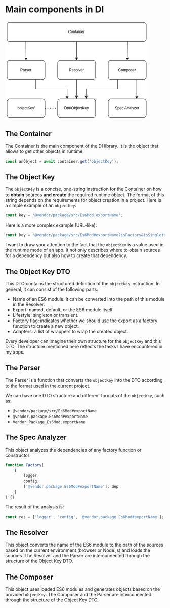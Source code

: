 # Main components in DI

![Components](./teqfw_di_components.png)

## The Container

The Container is the main component of the DI library. It is the object that allows to get other objects in runtime:

```javascript
const anObject = await container.get('objectKey');
```

## The Object Key

The `objectKey` is a concise, one-string instruction for the Container on how to **obtain** sources **and create** the
required runtime object. The format of this string depends on the requirements for object creation in a project. Here is
a simple example of an `objectKey`:

```javascript
const key = '@vendor/package/src/Es6Mod.exportName';
```

Here is a more complex example (URL-like):

```javascript
const key = '@vendor/package/src/Es6Mod#exportName?isFactory&isSingleton&wrapper=Proxy';
```

I want to draw your attention to the fact that the `objectKey` is a value used in the runtime mode of an app. It not
only describes where to obtain sources for a dependency but also how to create that dependency.

## The Object Key DTO

This DTO contains the structured definition of the `objectKey` instruction. In general, it can consist of the following
parts:

* Name of an ES6 module: it can be converted into the path of this module in the Resolver.
* Export: named, default, or the ES6 module itself.
* Lifestyle: singleton or transient.
* Factory flag: indicates whether we should use the export as a factory function to create a new object.
* Adapters: a list of wrappers to wrap the created object.

Every developer can imagine their own structure for the `objectKey` and this DTO. The structure mentioned here reflects
the tasks I have encountered in my apps.

## The Parser

The Parser is a function that converts the `objectKey` into the DTO according to the format used in the current project.

We can have one DTO structure and different formats of the `objectKey`, such as:

* `@vendor/package/src/Es6Mod#exportName`
* `@vendor.package.Es6Mod#exportName`
* `Vendor_Package_Es6Mod.exportName`

## The Spec Analyzer

This object analyzes the dependencies of any factory function or constructor:

```javascript
function Factory(
    {
        logger,
        config,
        ['@vendor.package.Es6Mod#exportName']: dep
    }
) {}
```

The result of the analysis is:

```javascript
const res = ['logger', 'config', '@vendor.package.Es6Mod#exportName'];
```

## The Resolver

This object converts the name of the ES6 module to the path of the sources based on the current environment (browser or
Node.js) and loads the sources. The Resolver and the Parser are interconnected through the structure of the Object Key
DTO.

## The Composer

This object uses loaded ES6 modules and generates objects based on the provided `objectKey`. The Composer and the Parser
are interconnected through the structure of the Object Key DTO.
